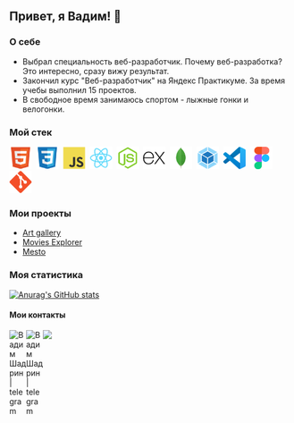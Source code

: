 ## Привет, я Вадим! 👋

### О себе

- Выбрал специальность веб-разработчик. Почему веб-разработка? Это интересно, сразу вижу результат.
- Закончил курс "Веб-разработчик" на Яндекс Практикуме. За время учебы выполнил 15 проектов.
- В свободное время занимаюсь спортом - лыжные гонки и велогонки. 

### Мой стек

<div>
  <img src="https://github.com/devicons/devicon/blob/master/icons/html5/html5-original.svg" title="HTML5" alt="HTML" width="40" height="40"/>&nbsp;
  <img src="https://github.com/devicons/devicon/blob/master/icons/css3/css3-original.svg"  title="CSS3" alt="CSS" width="40" height="40"/>&nbsp;
  <img src="https://github.com/devicons/devicon/blob/master/icons/javascript/javascript-original.svg" title="JavaScript" alt="JavaScript" width="40" height="40"/>&nbsp;
  <img src="https://github.com/devicons/devicon/blob/master/icons/react/react-original.svg" title="React" alt="React" width="40" height="40"/>&nbsp;
  <img src="https://github.com/devicons/devicon/blob/master/icons/nodejs/nodejs-original.svg" title="NodeJS" alt="NodeJS" width="40" height="40"/>&nbsp;
  <img src="https://github.com/devicons/devicon/blob/master/icons/express/express-original.svg" title="Express" alt="Express" width="40" height="40"/>&nbsp;
  <img src="https://github.com/devicons/devicon/blob/master/icons/mongodb/mongodb-original.svg" title="MongoDB" alt="MongoDB" width="40" height="40"/>&nbsp;
  <img src="https://github.com/devicons/devicon/blob/master/icons/webpack/webpack-original.svg" title="Webpack" alt="Webpack" width="40" height="40"/>&nbsp;
  <img src="https://github.com/devicons/devicon/blob/master/icons/vscode/vscode-original.svg" title="VSCode" alt="VSCode" width="40" height="40"/>&nbsp;
  <img src="https://github.com/devicons/devicon/blob/master/icons/figma/figma-original.svg" title="Figma" alt="Figma" width="40" height="40"/>&nbsp;
  <img src="https://github.com/devicons/devicon/blob/master/icons/git/git-original.svg" title="Git" alt="Git" width="40" height="40"/>&nbsp;
</div>
  
 ### Мои проекты
  
 - [Art gallery](https://github.com/Vadim2370/art-gallery)
 - [Movies Explorer](https://github.com/Vadim2370/movies-explorer-frontend)
 - [Mesto](https://github.com/Vadim2370/react-mesto-api-full)
  
 ### Моя статистика
 [![Anurag's GitHub stats](https://github-readme-stats.vercel.app/api?username=Vadim2370)](https://github.com/anuraghazra/github-readme-stats) 
 
 #### Мои контакты
 [telegram]: https://t.me/stdem11
 [email]: mailto:stdem11@yandex.ru
 [<img align="left" alt="Вадим Шадрин | telegram" width="30px" src="https://cdn.jsdelivr.net/npm/simple-icons@v3/icons/telegram.svg" />][telegram]
 [<img align="left" alt="Вадим Шадрин | telegram" width="30px" src="https://cdn.jsdelivr.net/npm/simple-icons@3.13.0/icons/mail-dot-ru.svg" />][email]  
 
 ![](https://komarev.com/ghpvc/?username=Vadim2370&style=flat-square&color=green)

